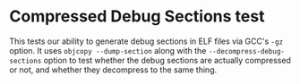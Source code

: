 # Compressed Debug Sections test

This tests our ability to generate debug sections in ELF files via GCC's `-gz` option.
It uses `objcopy --dump-section` along with the `--decompress-debug-sections` option to test whether the debug sections are actually compressed or not, and whether they decompress to the same thing.
